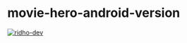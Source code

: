 # movie-hero-android-version

[![ridho-dev](https://circleci.com/gh/ridho-dev/movie-hero-android-version.svg?style=shield)](https://circleci.com/gh/ridho-dev/movie-hero-android-version)
